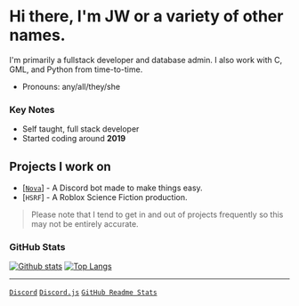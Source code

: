 # Hi there, I'm JW or a variety of other names.

I'm primarily a fullstack developer and database admin. I also work with C, GML, and Python from time-to-time.

- Pronouns: any/all/they/she

### Key Notes

- Self taught, full stack developer
- Started coding around **2019**

## Projects I work on

- [[`Nova`](https://github.com/Nirmini/Nova)] - A Discord bot made to make things easy.
- [`HSRF`] - A Roblox Science Fiction production.
> Please note that I tend to get in and out of projects frequently so this may not be entirely accurate.

### GitHub Stats

<a href="#">![Github stats](https://github-readme-stats.vercel.app/api?username=justarandompersoniguess&theme=blueberry&count_private=true&hide_border=true&line_height=20)</a>
<a href="#">![Top Langs](https://github-readme-stats.vercel.app/api/top-langs/?username=justarandompersoniguess&layout=compact&theme=blueberry&count_private=true&hide_border=true)</a>

---

[`Discord`](https://discord.com/)
[`Discord.js`](https://discord.js.org/)
[`GitHub Readme Stats`](https://github.com/anuraghazra/github-readme-stats)
